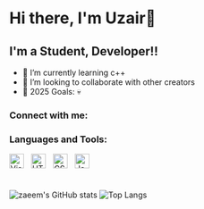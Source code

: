 # Hi there, I'm Uzair👋 

## I'm a Student, Developer!!

- 🌱 I’m currently learning c++
- 👯 I’m looking to collaborate with other creators
- 🥅 2025 Goals: 💀

### Connect with me:


### Languages and Tools:

<img align="left" alt="Visual Studio Code" width="26px" src="https://cdn.jsdelivr.net/gh/devicons/devicon/icons/vscode/vscode-original.svg" style="padding-right:10px;" />
<img align="left" alt="HTML5" width="26px" src="https://cdn.jsdelivr.net/gh/devicons/devicon/icons/html5/html5-original.svg" style="padding-right:10px;" />
<img align="left" alt="CSS3" width="26px" src="https://cdn.jsdelivr.net/gh/devicons/devicon/icons/css3/css3-original.svg" style="padding-right:10px;" />
<img align="left" alt="JavaScript" width="26px" src="https://cdn.jsdelivr.net/gh/devicons/devicon/icons/javascript/javascript-original.svg" style="padding-right:10px;" />

<br />
<br />
<br />

![zaeem's GitHub stats](https://github-readme-stats.vercel.app/api?username=UzairNazeer515&show_icons=true&theme=merko) ![Top Langs](https://github-readme-stats.vercel.app/api/top-langs/?username=UzairNazeer515&layout=compact&theme=merko)

